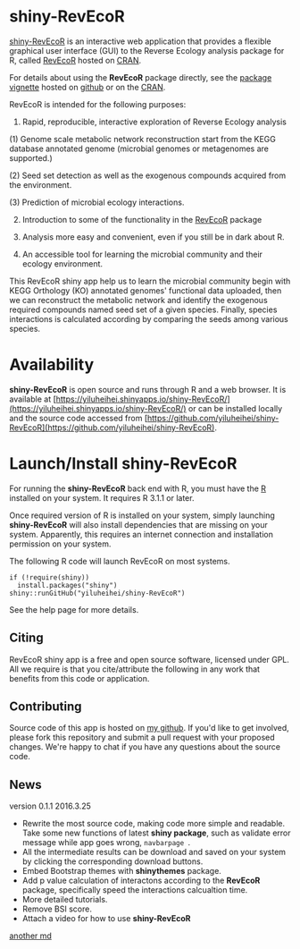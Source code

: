 # shiny-RevEcoR

[shiny-RevEcoR](https://github.com/yiluheihei/shiny-RevEcoR)
is an interactive web application that provides 
a flexible graphical user interface (GUI) to the Reverse Ecology analysis package for R, called [RevEcoR](https://github.com/yiluheihei/RevEcoR/) hosted on [CRAN](https://cran.r-project.org/web/packages/RevEcoR/index.html). 

For details about using the **RevEcoR** package directly,
see the [package vignette](https://github.com/yiluheihei/RevEcoR/vignettes/RevEcoR.Rmd) hosted on [github](https://github.com/) or on the [CRAN](https://cran.r-project.org/web/packages/RevEcoR/index.html).

RevEcoR is intended for the following purposes:

1. Rapid, reproducible, interactive exploration of Reverse Ecology analysis
 
  (1) Genome scale metabolic network reconstruction start from the KEGG database annotated genome (microbial genomes or metagenomes are supported.)

  (2) Seed set detection as well as the exogenous compounds acquired from the environment.

  (3) Prediction of microbial ecology interactions.
  
2. Introduction to some of the functionality in the [RevEcoR](https://github.com/yiluheihei/RevEcoR/) package

3. Analysis more easy and convenient, even if you still be in dark about R.

4. An accessible tool for learning the microbial community and their ecology environment.


This RevEcoR shiny app help us to learn the microbial community begin with  KEGG Orthology (KO) annotated genomes' functional data uploaded, then we can reconstruct the metabolic network and identify the exogenous required compounds named seed set of a given species. Finally, species interactions is calculated according by comparing the seeds among various species.

# Availability

**shiny-RevEcoR** is open source and runs through R and a web browser. It is available at 
[https://yiluheihei.shinyapps.io/shiny-RevEcoR/](https://yiluheihei.shinyapps.io/shiny-RevEcoR/) or can be installed locally and the source code accessed from 
[https://github.com/yiluheihei/shiny-RevEcoR](https://github.com/yiluheihei/shiny-RevEcoR).

# Launch/Install shiny-RevEcoR

For running the **shiny-RevEcoR** back end with R, you must have the [R](http://cran.r-project.org/) installed on your system. It requires R 3.1.1 or later. 

Once required version of R is installed on your system, simply launching **shiny-RevEcoR** will also install dependencies that are missing on your system. Apparently, this requires an internet connection and installation permission on your system.

The following R code will launch RevEcoR on most systems.

```{r}
if (!require(shiny))
  install.packages("shiny") 
shiny::runGitHub("yiluheihei/shiny-RevEcoR")
```

See the help page for more details.

##  Citing

RevEcoR shiny app is a free and open source software, licensed under GPL.
All we require is that you cite/attribute the following
in any work that benefits from this code or application.

## Contributing

Source code of this app is hosted on [my github](https://github.com/yiluheihei/shiny-RevEcoR). If you'd like to get involved, please fork this repository and submit a pull request with your proposed changes. We're happy to chat if you have any questions about the source code.

## News

version 0.1.1 2016.3.25

- Rewrite the most source code,  making code more simple and readable.  Take some new functions of latest **shiny package**, such as  validate error message while app goes wrong, `navbarpage `.
- All the intermediate results can be download and saved on your system by clicking the corresponding download buttons.
- Embed Bootstrap themes with **shinythemes** package.
- Add p value calculation of interactons according to the **RevEcoR** package, specifically speed the interactions calcualtion time.
- More detailed tutorials.
- Remove BSI score.
- Attach a video for how to use **shiny-RevEcoR**

[another md](inputdata.md)


